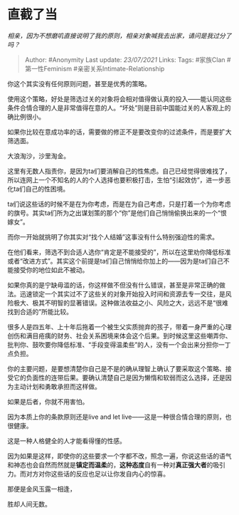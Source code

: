 # 直截了当
*相亲，因为不想磨叽直接说明了我的原则，相亲对象喊我去出家，请问是我过分了吗？*

> Author: #Anonymity
Last update: *23/07/2021* 
Links:
Tags: #家族Clan #第一性Feminism #亲密关系Intimate-Relationship 



你这个其实没有任何原则问题，甚至是优秀的策略。

使用这个策略，好处是筛选过关的对象将会相对值得做认真的投入——能认同这些条件合情合理的人是非常值得在意的人。“坏处”则是目前中国能过关的人客观上的确比例很小。

如果你比较在意成功率的话，需要做的修正不是要改变你的过滤条件，而是要扩大筛选面。

大浪淘沙，沙里淘金。

这里有无数人指责你，是因为ta们要消解自己的性焦虑。自己已经觉得很难找了，所以连网上一个不知名的人的个人选择也要积极打击，生怕“引起效仿”，进一步恶化ta们自己的性困境。

ta们说这些话的时候不是在为你考虑，而是在为自己考虑，只是打着一个为你考虑的旗号。其实ta们所为之出谋划策的那个“你”是他们自己悄悄偷换出来的一个“恨嫁女”。

而你一开始就挑明了你其实对“找个人结婚”这事没有什么特别强迫性的需求。

在他们看来，筛选不到合适人选你“肯定是不能接受的”，所以在这里劝你降低标准或者“改进方式”。其实这个前提是ta们自己悄悄给你加上的——因为是ta们自己不能接受你的地位如此不被动。

如果你真的是宁缺毋滥的话，你这样做不但没有什么错误，甚至是非常正确的做法。迅速锁定一个其实过不了这些关的对象开始投入时间和资源去专一交往，是风险极大、极其不明智的显著错误。这种做法收益之小、风险之大，远远不是“很难找到合适的”所能比较。

很多人是四五年、上十年后拖着一个被生父实质抛弃的孩子，带着一身严重的心理创伤和满目疮痍的财务、社会关系困境来体会这个后果。到时候这里这些嘲弄你、批判你、鼓吹要你降低标准、“手段变得温柔些”的人，没有一个会出来分担你一丁点负担。

你的主要问题，是要想清楚你自己是不是的确从理智上确认了要采取这个策略、接受它的负面性的连带后果。要确认清楚自己是因为懒惰和软弱而这么选择，还是因为主动计划和勇敢承担而这样做。

如果是后者，你就不用害怕。

因为本质上你的条款原则还是live and let live——这是一种很合情合理的原则，也很健康。

这是一种人格健全的人才能看得懂的性感。

因为如果是这样，即使你的这些要求一个字都不改，照念一遍，你说这些话的语气和神态也会自然而然就是**镇定而温柔**的，**这种态度**自有一种对**真正强大者**的吸引力。而对方对你这些话的反应也足以让你发自内心的惊喜。

那便是金风玉露一相逢，

胜却人间无数。



